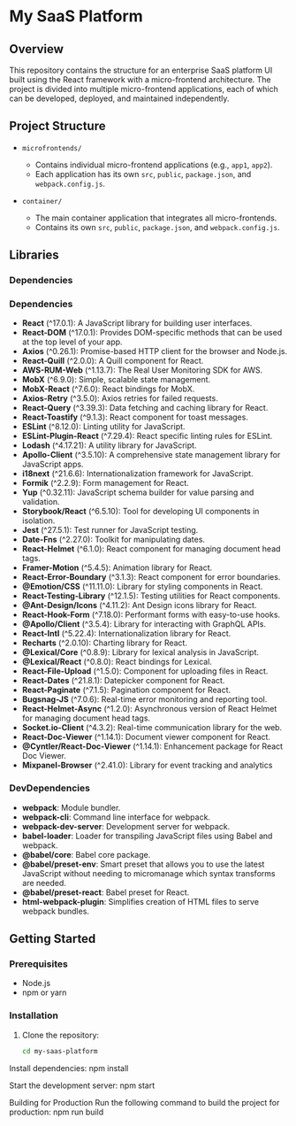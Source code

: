 # My SaaS Platform

## Overview

This repository contains the structure for an enterprise SaaS platform UI built using the React framework with a micro-frontend architecture. The project is divided into multiple micro-frontend applications, each of which can be developed, deployed, and maintained independently.

## Project Structure

- `microfrontends/`
  - Contains individual micro-frontend applications (e.g., `app1`, `app2`).
  - Each application has its own `src`, `public`, `package.json`, and `webpack.config.js`.

- `container/`
  - The main container application that integrates all micro-frontends.
  - Contains its own `src`, `public`, `package.json`, and `webpack.config.js`.

## Libraries

### Dependencies

### Dependencies

- **React** (^17.0.1): A JavaScript library for building user interfaces.
- **React-DOM** (^17.0.1): Provides DOM-specific methods that can be used at the top level of your app.
- **Axios** (^0.26.1): Promise-based HTTP client for the browser and Node.js.
- **React-Quill** (^2.0.0): A Quill component for React.
- **AWS-RUM-Web** (^1.13.7): The Real User Monitoring SDK for AWS.
- **MobX** (^6.9.0): Simple, scalable state management.
- **MobX-React** (^7.6.0): React bindings for MobX.
- **Axios-Retry** (^3.5.0): Axios retries for failed requests.
- **React-Query** (^3.39.3): Data fetching and caching library for React.
- **React-Toastify** (^9.1.3): React component for toast messages.
- **ESLint** (^8.12.0): Linting utility for JavaScript.
- **ESLint-Plugin-React** (^7.29.4): React specific linting rules for ESLint.
- **Lodash** (^4.17.21): A utility library for JavaScript.
- **Apollo-Client** (^3.5.10): A comprehensive state management library for JavaScript apps.
- **i18next** (^21.6.6): Internationalization framework for JavaScript.
- **Formik** (^2.2.9): Form management for React.
- **Yup** (^0.32.11): JavaScript schema builder for value parsing and validation.
- **Storybook/React** (^6.5.10): Tool for developing UI components in isolation.
- **Jest** (^27.5.1): Test runner for JavaScript testing.
- **Date-Fns** (^2.27.0): Toolkit for manipulating dates.
- **React-Helmet** (^6.1.0): React component for managing document head tags.
- **Framer-Motion** (^5.4.5): Animation library for React.
- **React-Error-Boundary** (^3.1.3): React component for error boundaries.
- **@Emotion/CSS** (^11.11.0): Library for styling components in React.
- **React-Testing-Library** (^12.1.5): Testing utilities for React components.
- **@Ant-Design/Icons** (^4.11.2): Ant Design icons library for React.
- **React-Hook-Form** (^7.18.0): Performant forms with easy-to-use hooks.
- **@Apollo/Client** (^3.5.4): Library for interacting with GraphQL APIs.
- **React-Intl** (^5.22.4): Internationalization library for React.
- **Recharts** (^2.0.10): Charting library for React.
- **@Lexical/Core** (^0.8.9): Library for lexical analysis in JavaScript.
- **@Lexical/React** (^0.8.0): React bindings for Lexical.
- **React-File-Upload** (^1.5.0): Component for uploading files in React.
- **React-Dates** (^21.8.1): Datepicker component for React.
- **React-Paginate** (^7.1.5): Pagination component for React.
- **Bugsnag-JS** (^7.0.6): Real-time error monitoring and reporting tool.
- **React-Helmet-Async** (^1.2.0): Asynchronous version of React Helmet for managing document head tags.
- **Socket.io-Client** (^4.3.2): Real-time communication library for the web.
- **React-Doc-Viewer** (^1.14.1): Document viewer component for React.
- **@Cyntler/React-Doc-Viewer** (^1.14.1): Enhancement package for React Doc Viewer.
- **Mixpanel-Browser** (^2.41.0): Library for event tracking and analytics  

### DevDependencies

- **webpack**: Module bundler.
- **webpack-cli**: Command line interface for webpack.
- **webpack-dev-server**: Development server for webpack.
- **babel-loader**: Loader for transpiling JavaScript files using Babel and webpack.
- **@babel/core**: Babel core package.
- **@babel/preset-env**: Smart preset that allows you to use the latest JavaScript without needing to micromanage which syntax transforms are needed.
- **@babel/preset-react**: Babel preset for React.
- **html-webpack-plugin**: Simplifies creation of HTML files to serve webpack bundles.

## Getting Started

### Prerequisites

- Node.js
- npm or yarn

### Installation

1. Clone the repository:
   ```sh https://github.com/SabarinathanFE/my-sass-project.git
   cd my-saas-platform

Install dependencies:
    npm install

Start the development server:
    npm start

Building for Production
Run the following command to build the project for production:
    npm run build

